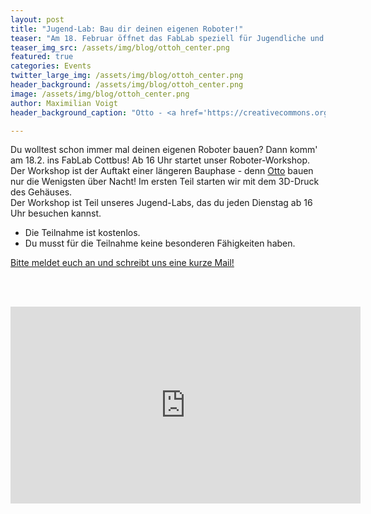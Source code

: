 ```yaml
---
layout: post
title: "Jugend-Lab: Bau dir deinen eigenen Roboter!"
teaser: "Am 18. Februar öffnet das FabLab speziell für Jugendliche und Roboter Liebhaber und Liebhaberinnen - um 16 Uhr geht's los!"
teaser_img_src: /assets/img/blog/ottoh_center.png
featured: true
categories: Events
twitter_large_img: /assets/img/blog/ottoh_center.png
header_background: /assets/img/blog/ottoh_center.png
image: /assets/img/blog/ottoh_center.png
author: Maximilian Voigt
header_background_caption: "Otto - <a href='https://creativecommons.org/licenses/by-sa/4.0/'>CC-BY-SA 4.0</a>: <a href='https://wikifactory.com/@cparrapa'>cparrapa</a>"

---
```


Du wolltest schon immer mal deinen eigenen Roboter bauen? Dann komm' am 18.2. ins FabLab Cottbus! Ab 16 Uhr startet unser Roboter-Workshop. Der Workshop ist der Auftakt einer längeren Bauphase - denn [Otto](https://wikifactory.com/+OttoDIY/humanoid) bauen nur die Wenigsten über Nacht! Im ersten Teil starten wir mit dem 3D-Druck des Gehäuses.
<br>Der Workshop ist Teil unseres Jugend-Labs, das du jeden Dienstag ab 16 Uhr besuchen kannst.



* Die Teilnahme ist kostenlos.
* Du musst für die Teilnahme keine besonderen Fähigkeiten haben.

<a href="mailto:info@fablab-cottbus.de">Bitte meldet euch an und schreibt uns eine kurze Mail!</a>

<br><br>
<div class="video"><iframe width="560" height="315" src="https://www.youtube-nocookie.com/embed/VD6sgTo6NOY" frameborder="0" allow="accelerometer; autoplay; encrypted-media; gyroscope; picture-in-picture" allowfullscreen></iframe></div>